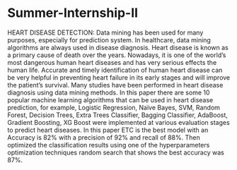 # Summer-Internship-II

HEART DISEASE DETECTION:
Data mining has been used for many purposes, especially for prediction system. In healthcare, data mining algorithms are always used in disease diagnosis. Heart disease is known as a primary cause of death over the years. Nowadays, it is one of the world’s most dangerous human heart diseases and has very serious effects the human life. Accurate and timely identification of human heart disease can be very helpful in preventing heart failure in its early stages and will improve the patient’s survival. Many studies have been performed in heart disease diagnosis using data mining methods. In this paper there are some 10 popular machine learning algorithms that can be used in heart disease prediction, for example, Logistic Regression, Naïve Bayes, SVM, Random Forest, Decision Trees, Extra Trees Classifier, Bagging Classifier, AdaBoost, Gradient Boosting, XG Boost were implemented at various evaluation stages to predict heart diseases. In this paper ETC is the best model with an Accuracy is 82% with a precision of 92% and recall of 88%. Then optimized the classification results using one of the hyperparameters optimization techniques random search that shows the best accuracy was 87%. 

